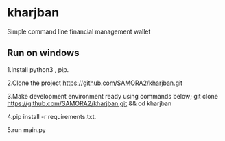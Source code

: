 # kharjban
Simple command line financial management wallet

## Run on windows
1.Install python3 , pip.

2.Clone the project https://github.com/SAMORA2/kharjban.git

3.Make development environment ready using commands below;
git clone https://github.com/SAMORA2/kharjban.git && cd kharjban

4.pip install -r requirements.txt.

5.run main.py
